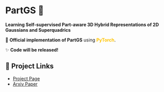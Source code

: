 # PartGS 🌟  
**Learning Self-supervised Part-aware 3D Hybrid Representations
of 2D Gaussians and Superquadrics**  


🚀 ​**Official implementation of PartGS** using <span style="color: #FFC300;">**PyTorch**</span>.   



✨ ​**Code will be released!** 


## 📌 Project Links  
- ​[Project Page](https://zhirui-gao.github.io/partgs.github.io/)
- ​[Arxiv Paper](https://arxiv.org/abs/2408.10789) 



